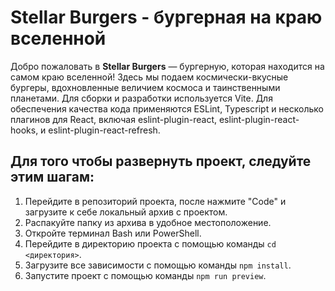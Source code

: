 # Stellar Burgers - бургерная на краю вселенной

Добро пожаловать в **Stellar Burgers** — бургерную, которая находится на самом краю вселенной! Здесь мы подаем космически-вкусные бургеры, вдохновленные величием космоса и таинственными планетами.
Для сборки и разработки используется Vite. Для обеспечения качества кода применяются ESLint, Typescript и несколько плагинов для React, включая eslint-plugin-react, eslint-plugin-react-hooks, и eslint-plugin-react-refresh.

## Для того чтобы развернуть проект, следуйте этим шагам:

1. Перейдите в репозиторий проекта, после нажмите "Code" и загрузите к себе локальный архив с проектом.
2. Распакуйте папку из архива в удобное местоположение.
3. Откройте терминал Bash или PowerShell.
4. Перейдите в директорию проекта с помощью команды `cd <директория>`.
5. Загрузите все зависимости с помощью команды `npm install`.
6. Запустите проект с помощью команды `npm run preview`.
